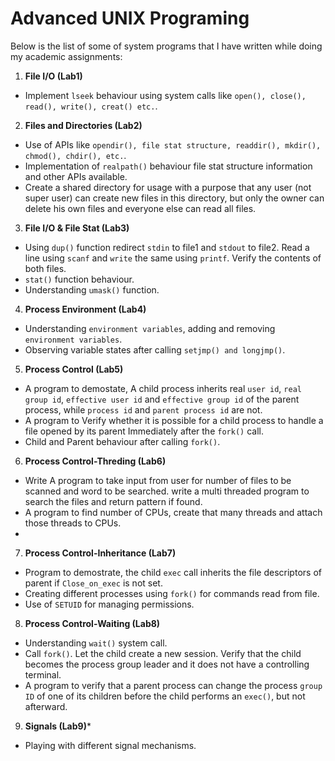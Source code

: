 # Advanced UNIX Programing

Below is the list of some of system programs that I have written while doing my academic assignments:  

 1. **File I/O (Lab1)**
   - Implement `lseek` behaviour using system calls like `open(), close(), read(), write(), creat() etc.`.
 
 2. **Files and Directories (Lab2)**
   - Use of APIs like `opendir(), file stat structure, readdir(), mkdir(), chmod(), chdir(), etc.`. 
   - Implementation of  `realpath()` behaviour file stat structure information and other APIs available.
   - Create a shared directory for usage with a purpose that any user (not super user) can create new files in this directory, but only the owner can delete his own files and everyone else can read all files.
 
 3. **File I/O & File Stat (Lab3)**
   - Using `dup()` function redirect `stdin` to file1 and `stdout` to file2. Read a line using `scanf` and
`write` the same using `printf`. Verify the contents of both files. 
   - `stat()` function behaviour.
   - Understanding `umask()` function.
 
 4. **Process Environment (Lab4)**
   - Understanding `environment variables`, adding and removing `environment variables`.
   - Observing variable states after calling `setjmp() and longjmp()`.
 
 5. **Process Control (Lab5)**
   - A program to demostate, A child process inherits real `user id`, `real group id`, `effective user id` and `effective group id` of the parent process, while `process id` and `parent process id` are not.
   - A program to Verify whether it is possible for a child process to handle a file opened by its parent
Immediately after the `fork()` call.
   - Child and Parent behaviour after calling `fork()`.
 
 6. **Process Control-Threding (Lab6)**
   - Write A program to take input from user for number of files to be scanned and word to be
searched. write a multi threaded program to search the files and return pattern if found.
   - A program to find number of CPUs, create that many threads and attach those
threads to CPUs.
   - 
 
 7. **Process Control-Inheritance (Lab7)**
   - Program to demostrate, the child `exec` call inherits the file descriptors of parent if `Close_on_exec` is not set.
   - Creating different processes using `fork()` for commands read from file.
   - Use of `SETUID` for managing permissions.
 
 8. **Process Control-Waiting (Lab8)**
   - Understanding `wait()` system call.
   - Call `fork()`. Let the child create a new session. Verify that the child becomes the process group
leader and it does not have a controlling terminal.
   - A program to verify that a parent process can change the process `group ID` of one of
its children before the child performs an `exec()`, but not afterward.
 
 9. **Signals (Lab9)***
   - Playing with different signal mechanisms.
 
